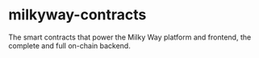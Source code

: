 # milkyway-contracts
The smart contracts that power the Milky Way platform and frontend, the complete and full on-chain backend.
